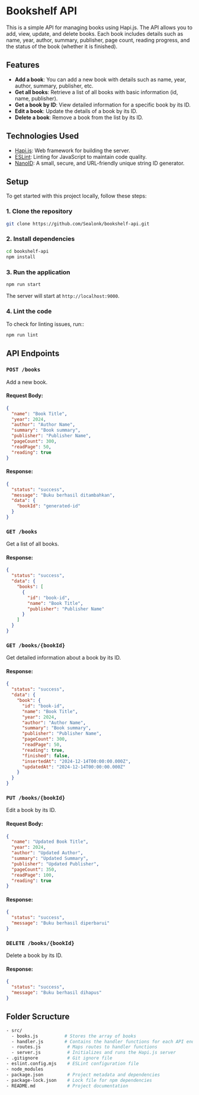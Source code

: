 # Bookshelf API

This is a simple API for managing books using Hapi.js. The API allows you to add, view, update, and delete books. Each book includes details such as name, year, author, summary, publisher, page count, reading progress, and the status of the book (whether it is finished).

## Features

- **Add a book**: You can add a new book with details such as name, year, author, summary, publisher, etc.
- **Get all books**: Retrieve a list of all books with basic information (id, name, publisher).
- **Get a book by ID**: View detailed information for a specific book by its ID.
- **Edit a book**: Update the details of a book by its ID.
- **Delete a book**: Remove a book from the list by its ID.

## Technologies Used

- [Hapi.js](https://hapi.dev/): Web framework for building the server.
- [ESLint](https://eslint.org/): Linting for JavaScript to maintain code quality.
- [NanoID](https://github.com/ai/nanoid): A small, secure, and URL-friendly unique string ID generator.

## Setup

To get started with this project locally, follow these steps:

### 1. Clone the repository

```bash
git clone https://github.com/Sealonk/bookshelf-api.git
```

### 2. Install dependencies

```bash
cd bookshelf-api
npm install
```
   
### 3. Run the application

```bash
npm run start
```

The server will start at `http://localhost:9000`.

### 4. Lint the code

To check for linting issues, run::

```bash
npm run lint
```

## API Endpoints

### `POST /books`

Add a new book.

#### Request Body:
```json
{
  "name": "Book Title",
  "year": 2024,
  "author": "Author Name",
  "summary": "Book summary",
  "publisher": "Publisher Name",
  "pageCount": 300,
  "readPage": 50,
  "reading": true
}
```

#### Response:
```json
{
  "status": "success",
  "message": "Buku berhasil ditambahkan",
  "data": {
    "bookId": "generated-id"
  }
}
```

### `GET /books`

Get a list of all books.

#### Response:
```json
{
  "status": "success",
  "data": {
    "books": [
      {
        "id": "book-id",
        "name": "Book Title",
        "publisher": "Publisher Name"
      }
    ]
  }
}
```

### `GET /books/{bookId}`

Get detailed information about a book by its ID.

#### Response:
```json
{
  "status": "success",
  "data": {
    "book": {
      "id": "book-id",
      "name": "Book Title",
      "year": 2024,
      "author": "Author Name",
      "summary": "Book summary",
      "publisher": "Publisher Name",
      "pageCount": 300,
      "readPage": 50,
      "reading": true,
      "finished": false,
      "insertedAt": "2024-12-14T00:00:00.000Z",
      "updatedAt": "2024-12-14T00:00:00.000Z"
    }
  }
}
```

### `PUT /books/{bookId}`

Edit a book by its ID.

#### Request Body:
```json
{
  "name": "Updated Book Title",
  "year": 2024,
  "author": "Updated Author",
  "summary": "Updated Summary",
  "publisher": "Updated Publisher",
  "pageCount": 350,
  "readPage": 100,
  "reading": true
}
```

#### Response:
```json
{
  "status": "success",
  "message": "Buku berhasil diperbarui"
}
```

### `DELETE /books/{bookId}`

Delete a book by its ID.

#### Response:
```json
{
  "status": "success",
  "message": "Buku berhasil dihapus"
}
```

## Folder Scructure

```graphql
- src/
  - books.js          # Stores the array of books
  - handler.js        # Contains the handler functions for each API endpoint
  - routes.js          # Maps routes to handler functions
  - server.js          # Initializes and runs the Hapi.js server
- .gitignore           # Git ignore file
- eslint.config.mjs    # ESLint configuration file
- node_modules
- package.json         # Project metadata and dependencies
- package-lock.json    # Lock file for npm dependencies
- README.md            # Project documentation
```
